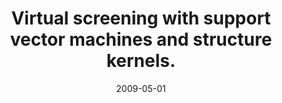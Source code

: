 ---
title: "Virtual screening with support vector machines and structure kernels."
collection: publications
permalink: /publications/2009-05-01-Virtual-screening-with-support-vector-machines-and-structure-kernels
date: 2009-05-01
paperurl: 'https://doi.org/10.2174/138620709788167926'
citation: 'P.&nbsp;Mahé, &amp; J.-P. Vert.
Virtual screening with support vector machines and structure kernels.
<em>Comb. Chem. High Throughput Screen.</em>, 12(4):409–423, 2009.'
---